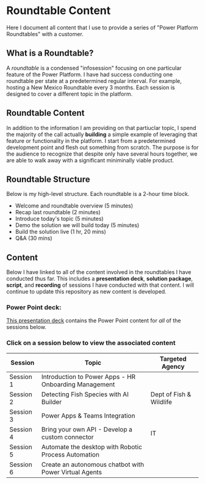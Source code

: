 # Roundtable Content
Here I document all content that I use to provide a series of "Power Platform Roundtables" with a customer.

## What is a Roundtable?
A *roundtable* is a condensed "infosession" focusing on one particular feature of the Power Platform. I have had success conducting one roundtable per state at a predetermined regular interval. For example, hosting a New Mexico Roundtable every 3 months. Each session is designed to cover a different topic in the platform.

## Roundtable Content
In addition to the information I am providing on that partiuclar topic, I spend the majority of the call actually **building** a simple example of leveraging that feature or functionality in the platform. I start from a predetermined development point and flesh out something from scratch. The purpose is for the audience to recognize that despite only have several hours together, we are able to walk away with a significant miniminally viable product.

## Roundtable Structure
Below is my high-level structure. Each roundtable is a 2-hour time block.
- Welcome and roundtable overview (5 minutes)
- Recap last roundtable (2 minutes)
- Introduce today's topic (5 minutes)
- Demo the solution we will build today (5 minutes)
- Build the solution live (1 hr, 20 mins)
- Q&A (30 mins)

## Content
Below I have linked to all of the content involved in the roundtables I have conducted thus far. This includes a **presentation deck**, **solution package**, **script**, and **recording** of sessions I have conducted with that content. I will continue to update this repository as new content is developed.

### Power Point deck:
[This presentation deck](./Roundtable%20Deck.pptx) contains the Power Point content for *all* of the sessions below.

### Click on a session below to view the associated content
|Session|Topic|Targeted Agency|
|-|-|-|
|Session 1|Introduction to Power Apps - HR Onboarding Management||
|Session 2|Detecting Fish Species with AI Builder|Dept of Fish & Wildlife|
|Session 3|Power Apps & Teams Integration||
|Session 4|Bring your own API - Develop a custom connector|IT|
|Session 5|Automate the desktop with Robotic Process Automation||
|Session 6|Create an autonomous chatbot with Power Virtual Agents||